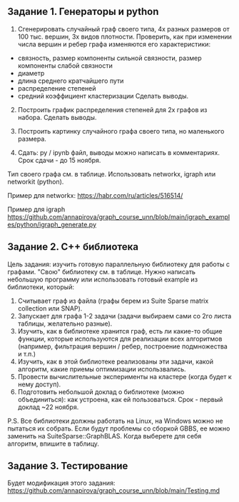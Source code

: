 ## Задание 1. Генераторы и python

1. Сгенерировать случайный граф своего типа, 4х разных размеров от 100 тыс. вершин, 3х видов плотности. Проверить, как при изменении числа вершин и ребер графа изменяются его характеристики:
- связность, размер компоненты сильной связности, размер компоненты слабой связности
- диаметр
- длина среднего кратчайшего пути 
- распределение степеней
- средний коэффициент кластеризации
Сделать выводы.
2. Построить график распределения степеней для 2х графов из набора. Сделать выводы.

3. Построить картинку случайного графа своего типа, но маленького размера. 

4. Сдать: py / ipynb файл, выводы можно написать в комментариях. Срок сдачи - до 15 ноября.

Тип своего графа см. в таблице. Использовать networkx, igraph или networkit (python).

Пример для networkx: https://habr.com/ru/articles/516514/ 

Пример для igraph https://github.com/annapirova/graph_course_unn/blob/main/igraph_examples/python/igraph_generate.py 


## Задание 2. С++ библиотека

Цель задания: изучить готовую параллельную библиотеку для работы с графами. "Свою" библиотеку см. в таблице. Нужно написать небольшую программу или использовать готовый example из библиотеки, который:
1. Считывает граф из файла (графы берем из Suite Sparse matrix collection или SNAP).
2. Запускает для графа 1-2 задачи (задачи выбираем сами со 2го листа таблицы, желательно разные).
3. Изучить, как в библиотеке хранится граф, есть ли какие-то общие функции, которые используются для реализации всех алгоритмов (например, фильтрация вершин / ребер, построение подмножества и т.п.)
4. Изучить, как в этой библиотеке реализованы эти задачи, какой алгоритм, какие приемы оптимизации использвались.
5. Провести вычислительные эксперименты на кластере (когда будет к нему доступ).
6. Подготовить небольшой доклад о библиотеке (можно объединиться): как устроена, как ей пользоваться. Срок - первый доклад ~22 ноября.

P.S. Все библиотеки должны работать на Linux, на Windows можно не пытаться их собрать. Если будут проблемы со сборкой GBBS, ее можно заменить на SuiteSparse::GraphBLAS. Когда выберете для себя алгоритм, впишите в таблицу.


## Задание 3. Тестирование

Будет модификация этого задания: https://github.com/annapirova/graph_course_unn/blob/main/Testing.md
